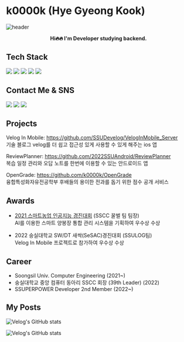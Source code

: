 # k0000k (Hye Gyeong Kook)

![header](https://capsule-render.vercel.app/api?type=waving&color=gradient&text=%20k0000k%20%20&height=200&fontSize=80&animation=twinkling&fontAlignY=34&desc=HyeGyeong%20Kook%20)
<div align='center'>
<strong>Hi🔥🔥 I'm Developer studying backend.</strong>
</div>

## Tech Stack
<img src="https://img.shields.io/badge/JAVA-D0271D?style=for-the-badge&logo=OpenJDK&logoColor=white"/> <img src="https://img.shields.io/badge/SpringBoot-6DB33F?style=for-the-badge&logo=SpringBoot&logoColor=white"/> <img src="https://img.shields.io/badge/MySQL-4479A1?style=for-the-badge&logo=MySQL&logoColor=white"/> <img src="https://img.shields.io/badge/GCP-4285F4?style=for-the-badge&logo=Google Cloud&logoColor=white"/> <img src="https://img.shields.io/badge/Python-3776AB?style=for-the-badge&logo=Python&logoColor=white"/>


## Contact Me & SNS
<img src="https://img.shields.io/badge/velog-20C997?style=for-the-badge&logo=velog&logoColor=white"/> <img src="https://img.shields.io/badge/instagram-E4405F?style=for-the-badge&logo=instagram&logoColor=white"/> <img src="https://img.shields.io/badge/Gmail-EA4335?style=for-the-badge&logo=Gmail&logoColor=white"/> 
 
 ## Projects
 Velog In Mobile: https://github.com/SSUDevelog/VelogInMobile_Server
 <br>기술 블로그 velog를 더 쉽고 접근성 있게 사용할 수 있게 해주는 ios 앱
 
 ReviewPlanner: https://github.com/2022SSUAndroid/ReviewPlanner
 <br>복습 일정 관리와 오답 노트를 한번에 이용할 수 있는 안드로이드 앱

 OpenGrade: https://github.com/k0000k/OpenGrade
 <br>융합특성화자유전공학부 후배들의 용이한 전과를 돕기 위한 점수 공개 서비스

## Awards
-   [2021 스마트농업 인공지능 경진대회](https://news.naver.com/main/read.naver?mode=LSD&mid=sec&sid1=001&oid=003&aid=0010840259) (SSCC 꿀벌 팀 팀장)
<br>AI를 이용한 스마트 양봉장 통합 관리 시스템을 기획하여 우수상 수상 

- 2022 숭실대학교 SW/DT 새싹(SeSAC)경진대회 (SSULOG팀)
<br>Velog In Mobile 프로젝트로 참가하여 우수상 수상

## Career
- Soongsil Univ. Computer Engineering (2021~)<br>
- 숭실대학교 중앙 컴퓨터 동아리 SSCC 회장 (39th Leader) (2022)<br>
- SSUPERPOWER Developer 2nd Member (2022~)

## My Posts
![Velog's GitHub stats](https://velog-readme-stats.vercel.app/api?name=k0000k)

![Velog's GitHub stats](https://velog-readme-stats.vercel.app/api?name=k0000k&slug=C-undefined-reference-to-해결법)
